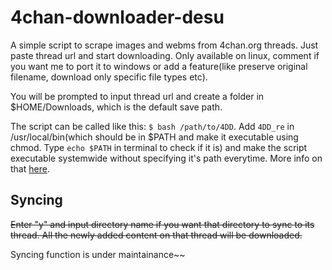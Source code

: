 # 4chan-downloader-desu

A simple script to scrape images and webms from 4chan.org threads. Just paste thread url and start downloading. Only available on linux, comment if you want me to port it to windows or add a feature(like preserve original filename, download only specific file types etc).

You will be prompted to input thread url and create a folder in $HOME/Downloads, which is the default save path.

The script can be called like this: `$ bash /path/to/4DD`.
Add `4DD_re` in /usr/local/bin(which should be in $PATH and make it executable using chmod. Type `echo $PATH` in terminal to check if it is) and make the script executable systemwide without specifying it's path everytime. More info on that [here](https://www.maketecheasier.com/make-scripts-executable-everywhere-linux/).

## Syncing

~~Enter "y" and input directory name if you want that directory to sync to its thread. All the newly added content on that thread will be downloaded.~~

Syncing function is under maintainance~~

